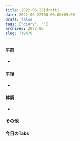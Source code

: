 ```yaml
---
title: 2022-06-22[draft]
date: 2022-06-22T00:00:00+09:00
draft: false
tags: ["diary", ""]
archives: 2022-06
slug: 719470
---
```

#### 午前
- 
#### 午後
- 
#### 体調
- 
#### その他
#### 今日のTabs